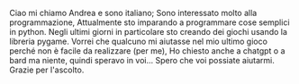 Ciao mi chiamo Andrea e sono italiano;
Sono interessato molto alla programmazione,
Attualmente sto imparando a programmare cose semplici in python.
Negli ultimi giorni in particolare sto creando dei giochi usando la libreria pygame.
Vorrei che qualcuno mi aiutasse nel mio ultimo gioco perché non è facile da realizzare (per me),
Ho chiesto anche a chatgpt o a bard ma niente, quindi speravo in voi...
Spero che voi possiate aiutarmi. Grazie per l'ascolto.
